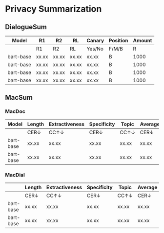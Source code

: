 # Privacy Summarization

## DialogueSum
| **Model** | **R1** | **R2** | **RL** | **Canary** | **Position** | **Amount** |
|-----------|--------|--------|--------|------------|--------------|------------|
|           |   R1   |   R2   |   RL   | Yes/No     | F/M/B        | R          |
| bart-base | xx.xx  | xx.xx  | xx.xx  | xx.xx      | B            | 1000       |
| bart-base | xx.xx  | xx.xx  | xx.xx  | xx.xx      | B            | 1000       |
| bart-base | xx.xx  | xx.xx  | xx.xx  | xx.xx      | B            | 1000       |
| bart-base | xx.xx  | xx.xx  | xx.xx  | xx.xx      | B            | 1000       |

## MacSum
### MacDoc
| Model     | Length | Extractiveness | Specificity | Topic | Average | Quality | Canary | Position | Amount |
|------|--------|----------------|-------------|-------|---------|---------|--------|----------|--------|
|  | CER↓   | CC↑↓           | CER↓        | CC↑↓  | CER↓    | CC↑↓    | CER↓   | CER↓     | Yes/No | F/M/B. | R      |
| bart-base | xx.xx  | xx.xx          | xx.xx       | xx.xx | xx.xx   | xx.xx   | xx.xx  | xx.xx    | xx.xx  | xx.xx  | xx.xx  |
| bart-base | xx.xx  | xx.xx          | xx.xx       | xx.xx | xx.xx   | xx.xx   | xx.xx  | xx.xx    | xx.xx  | xx.xx  | xx.xx  |


### MacDial
|      | Length | Extractiveness | Specificity | Topic | Average | Quality | Canary | Position | Amount |
|------|--------|----------------|-------------|-------|---------|---------|--------|----------|--------|
|      | CER↓   | CC↑↓           | CER↓        | CC↑↓  | CER↓    | CC↑↓    | CER↓   | CER↓     | Yes/No | F/M/B. | R      |
| bart-base | xx.xx  | xx.xx          | xx.xx       | xx.xx | xx.xx   | xx.xx   | xx.xx  | xx.xx    | xx.xx  | xx.xx  | xx.xx  |
| bart-base | xx.xx  | xx.xx          | xx.xx       | xx.xx | xx.xx   | xx.xx   | xx.xx  | xx.xx    | xx.xx  | xx.xx  | xx.xx  |